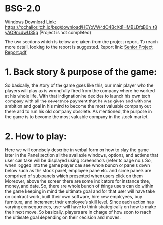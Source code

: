 # BSG-2.0


Windows Download Link: https://rochallor.itch.io/bsg/download/HEYoVW4dO4BcXd1HMBLDfqB0n_t8yAO9ncdwU35g 
(Project is not completed)

The two sections which is below are taken from the project report.
To reach more detail, looking to the report is suggested. 
Report link: [Senior Project Report.pdf](https://github.com/mustafabalta8/BSG-2.0/files/7513161/Senior.Project.Report.pdf)

# 1. Back story & purpose of the game:
So basically, the story of the game goes like this, our main player who the players will play as
is wrongfully fired from the company where he worked at his whole life. With that indignation
he decides to launch his own tech company with all the severance payment that he was given
and with one ambition and goal in his mind to become the most valuable company out there
and to run his old company obsolete. As mentioned, the purpose in the game is to become the
most valuable company in the stock market.
# 2. How to play:
Here we will concisely describe in verbal form on how to play the game later in the Panel
section all the available windows, options, and actions that user can take will be displayed using
screenshots (refer to page no:). So, when logged into the game player can see whole bunch of
panels down below such as the stock panel, employee pane etc. and some panels are comprised
of sub panels which presented when users click on them. Moreover, above the screen there are
some indicators for instance time, money, and date. So, there are whole bunch of things users
can do within the game keeping in mind the ultimate goal and for that user will have take on
contract work, built their own software, hire new employees, buy furniture, and increment their
employee’s skill level. Since each action has varying consequences, user will have to think
strategically on how to make their next move. So basically, players are in charge of how soon
to reach the ultimate goal depending on their decision and moves.
